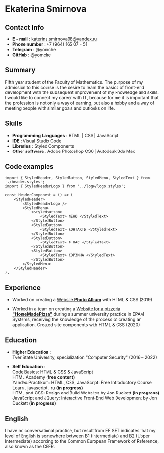 # Ekaterina Smirnova

## Contact Info

  * **E - mail** : katerina.smirnova98@yandex.ru
  * **Phone number** : +7 (964) 165 07 - 51
  * **Telegram** : @yomche
  * **GitHub** : @yomche

## Summary

Fifth year student of the Faculty of Mathematics. The purpose of my admission to this course is the desire to learn the basics of front-end development with the subsequent improvement of my knowledge and skills. I would like to connect my career with IT, because for me it is important that the profession is not only a way of earning, but also a hobby and a way of meeting people with similar goals and outlooks on life.

## Skills

* **Programming Languages** : HTML | CSS | JavaScript
* **IDE** : Visual Studio Code
* **Libreries** : Styled Components 
* **Other software** : Adobe Photoshop CS6 | Autodesk 3ds Max

## Code examples

```
import { StyledHeader, StyledButton, StyledMenu, StyledText } from './header.styles';
import { StyledHeaderLogo } from '../logo/logo.styles';

const HeaderComponent = () => (
	<StyledHeader>
		<StyledHeaderLogo />
		<StyledMenu>
			<StyledButton>
				<StyledText> МЕНЮ </StyledText>
			</StyledButton>
			<StyledButton>
				<StyledText> КОНТАКТЫ </StyledText>
			</StyledButton>
			<StyledButton>
				<StyledText> О НАС </StyledText>
			</StyledButton>
			<StyledButton>
				<StyledText> КОРЗИНА </StyledText>
			</StyledButton>
		</StyledMenu>
	</StyledHeader>
);
```

## Experience

* Worked on creating a [Website __Photo Album__](https://github.com/yomche/yomche.github.io) with HTML & CSS (2019)

* Worked in a team on creating a [Website for a pizzeria __"HomeMadePizza"__](https://github.com/yomche/Epam-HomeMadePizza-Task/tree/team-1_test_header_menu_about) during a summer university practice in EPAM Systems, receiving the knowledge of the process of creating an application. Created site components with HTML & CSS (2020)

## Education

* __Higher Education__ :  
Tver State University, specialization "Computer Security" (2016 – 2022)  

* __Self Education__ :  
Code Basics: HTML & CSS & JavaScript  
HTML Academy __(free сontent)__   
Yandex.Practikum: HTML, CSS, JavaScript: Free Introductory Course  
Learn . javascript . ru __(in progress)__  
HTML and CSS: Design and Build Websites by Jon Duckett __(in progress)__  
JavaScript and JQuery: Interactive Front-End Web Development by Jon Duckett __(in progress)__  

## English

I have no conversational practice, but result from EF SET indicates that my level of English is somewhere between B1 (Intermediate) and B2 (Upper Intermediate) according to the Common European Framework of Reference, also known as the CEFR.
